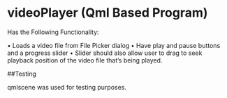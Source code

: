 # videoPlayer (Qml Based Program)

Has the Following Functionality:

• Loads a video file from File Picker dialog 
• Have play and pause buttons and a progress slider 
• Slider should also allow user to drag to seek playback position of the video file that’s being played.

##Testing

qmlscene was used for testing purposes.

